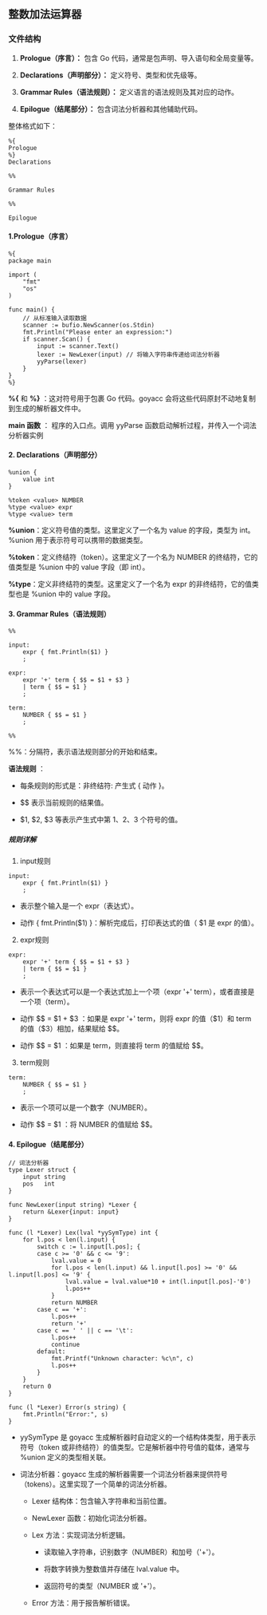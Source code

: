 
## 整数加法运算器

### 文件结构

1. **Prologue（序言）：** 包含 Go 代码，通常是包声明、导入语句和全局变量等。

2. **Declarations（声明部分）：** 定义符号、类型和优先级等。

3. **Grammar Rules（语法规则）：** 定义语言的语法规则及其对应的动作。

4. **Epilogue（结尾部分）：** 包含词法分析器和其他辅助代码。

整体格式如下：
```
%{
Prologue
%}
Declarations

%%

Grammar Rules

%%

Epilogue
```

#### 1.Prologue（序言）
```
%{
package main

import (
    "fmt"
    "os"
)

func main() {
    // 从标准输入读取数据
    scanner := bufio.NewScanner(os.Stdin)
    fmt.Println("Please enter an expression:")
    if scanner.Scan() {
        input := scanner.Text()
        lexer := NewLexer(input) // 将输入字符串传递给词法分析器
        yyParse(lexer)
    }
}
%}
```
**%{** 和 **%}** ：这对符号用于包裹 Go 代码。goyacc 会将这些代码原封不动地复制到生成的解析器文件中。

**main 函数** ： 程序的入口点。调用 yyParse 函数启动解析过程，并传入一个词法分析器实例

#### 2. Declarations（声明部分）

```
%union {
    value int
}

%token <value> NUMBER
%type <value> expr
%type <value> term
```
**%union**：定义符号值的类型。这里定义了一个名为 value 的字段，类型为 int。%union 用于表示符号可以携带的数据类型。

**%token**：定义终结符（token）。这里定义了一个名为 NUMBER 的终结符，它的值类型是 %union 中的 value 字段（即 int）。

**%type**：定义非终结符的类型。这里定义了一个名为 expr 的非终结符，它的值类型也是 %union 中的 value 字段。

#### 3. Grammar Rules（语法规则）

```
%%

input:
    expr { fmt.Println($1) }
    ;

expr:
    expr '+' term { $$ = $1 + $3 }
    | term { $$ = $1 }
    ;

term:
    NUMBER { $$ = $1 }
    ;

%%
```

%%：分隔符，表示语法规则部分的开始和结束。

 **语法规则** ：

* 每条规则的形式是：非终结符: 产生式 { 动作 }。

* \$\$ 表示当前规则的结果值。

* \$1, \$2, \$3 等表示产生式中第 1、2、3 个符号的值。

##### 规则详解

1. input规则

```
input:
    expr { fmt.Println($1) }
    ;
```
* 表示整个输入是一个 expr（表达式）。

* 动作 { fmt.Println(\$1) }：解析完成后，打印表达式的值（ \$1 是 expr 的值）。

2. expr规则

```
expr:
    expr '+' term { $$ = $1 + $3 }
    | term { $$ = $1 }
    ;
```

* 表示一个表达式可以是一个表达式加上一个项（expr '+' term），或者直接是一个项（term）。

* 动作  \$\$ = \$1 + \$3  ：如果是 expr '+' term，则将 expr 的值（\$1）和 term 的值（\$3）相加，结果赋给 \$\$。

* 动作  \$\$ = \$1  ：如果是 term，则直接将 term 的值赋给 $$。

3. term规则

```
term:
    NUMBER { $$ = $1 }
    ;
```

* 表示一个项可以是一个数字（NUMBER）。

* 动作 \$\$ = \$1 ：将 NUMBER 的值赋给 \$\$。

#### 4. Epilogue（结尾部分）

```
// 词法分析器
type Lexer struct {
    input string
    pos   int
}

func NewLexer(input string) *Lexer {
    return &Lexer{input: input}
}

func (l *Lexer) Lex(lval *yySymType) int {
    for l.pos < len(l.input) {
        switch c := l.input[l.pos]; {
        case c >= '0' && c <= '9':
            lval.value = 0
            for l.pos < len(l.input) && l.input[l.pos] >= '0' && l.input[l.pos] <= '9' {
                lval.value = lval.value*10 + int(l.input[l.pos]-'0')
                l.pos++
            }
            return NUMBER
        case c == '+':
            l.pos++
            return '+'
        case c == ' ' || c == '\t':
            l.pos++
            continue
        default:
            fmt.Printf("Unknown character: %c\n", c)
            l.pos++
        }
    }
    return 0
}

func (l *Lexer) Error(s string) {
    fmt.Println("Error:", s)
}
```

* yySymType 是 goyacc 生成解析器时自动定义的一个结构体类型，用于表示符号（token 或非终结符）的值类型。它是解析器中符号值的载体，通常与 %union 定义的类型相关联。


* 词法分析器：goyacc 生成的解析器需要一个词法分析器来提供符号（tokens）。这里实现了一个简单的词法分析器。

    * Lexer 结构体：包含输入字符串和当前位置。

    * NewLexer 函数：初始化词法分析器。

    * Lex 方法：实现词法分析逻辑。

        * 读取输入字符串，识别数字（NUMBER）和加号（'+'）。

        * 将数字转换为整数值并存储在 lval.value 中。

        * 返回符号的类型（NUMBER 或 '+'）。

    * Error 方法：用于报告解析错误。

 